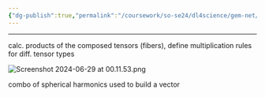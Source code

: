 ```yaml
---
{"dg-publish":true,"permalink":"/coursework/so-se24/dl4science/gem-net/cg-coeff/","noteIcon":""}
---
```


---
calc. products of the composed tensors (fibers),
define multiplication rules for diff. tensor types



![Screenshot 2024-06-29 at 00.11.53.png](/img/user/Attachments/Screenshot%202024-06-29%20at%2000.11.53.png)

combo of spherical harmonics used to build a vector

